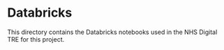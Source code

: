 # Databricks

This directory contains the Databricks notebooks used in the NHS Digital TRE for this project.
